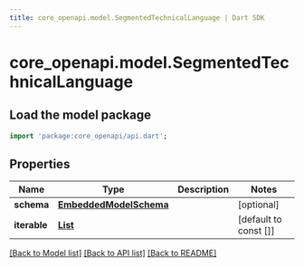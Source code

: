 ```yaml
---
title: core_openapi.model.SegmentedTechnicalLanguage | Dart SDK
---
```


# core_openapi.model.SegmentedTechnicalLanguage

## Load the model package
```dart
import 'package:core_openapi/api.dart';
```

## Properties
Name | Type | Description | Notes
------------ | ------------- | ------------- | -------------
**schema** | [**EmbeddedModelSchema**](EmbeddedModelSchema.md) |  | [optional] 
**iterable** | [**List<SegmentedTechnicalLanguageFragment>**](SegmentedTechnicalLanguageFragment.md) |  | [default to const []]

[[Back to Model list]](../README.md#documentation-for-models) [[Back to API list]](../README.md#documentation-for-api-endpoints) [[Back to README]](../README.md)


